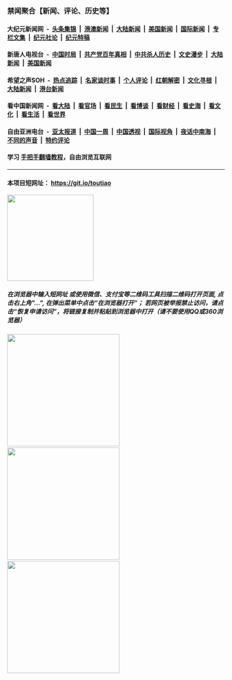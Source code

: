 ### 禁闻聚合【新闻、评论、历史等】

#### 大纪元新闻网 &nbsp;-&nbsp; [头条集锦](indexes/E头条集锦.md?t=02151511) &nbsp;|&nbsp; [港澳新闻](indexes/E港澳新闻.md?t=02151511)  &nbsp;|&nbsp; [大陆新闻](indexes/E大陆新闻.md?t=02151511) &nbsp;|&nbsp; [美国新闻](indexes/E美国新闻.md?t=02151511) &nbsp;|&nbsp; [国际新闻](indexes/E国际新闻.md?t=02151511) &nbsp;|&nbsp; [专栏文集](indexes/E专栏文集.md?t=02151511) &nbsp;|&nbsp; [纪元社论](indexes/E纪元社论.md?t=02151511) &nbsp;|&nbsp; [纪元特稿](indexes/E纪元特稿.md?t=02151511) 

#### 新唐人电视台 &nbsp;-&nbsp; [中国时局](indexes/N中国时局.md?t=02151511) &nbsp;|&nbsp; [共产党百年真相](indexes/N共产党百年真相.md?t=02151511) &nbsp;|&nbsp; [中共杀人历史](indexes/N中共杀人历史.md?t=02151511) &nbsp;|&nbsp; [文史漫步](indexes/N文史漫步.md?t=02151511) &nbsp;|&nbsp; [大陆新闻](indexes/N大陆新闻.md?t=02151511) &nbsp;|&nbsp; [美国新闻](indexes/N美国新闻.md?t=02151511)

#### 希望之声SOH &nbsp;-&nbsp; [热点追踪](indexes/H热点追踪.md?t=02151511) &nbsp;|&nbsp; [名家谈时事](indexes/H名家谈时事.md?t=02151511) &nbsp;|&nbsp; [个人评论](indexes/H个人评论.md?t=02151511)  &nbsp;|&nbsp; [红朝解密](indexes/H红朝解密.md?t=02151511) &nbsp;|&nbsp; [文化寻根](indexes/H文化寻根.md?t=02151511) &nbsp;|&nbsp; [大陆新闻](indexes/H大陆新闻.md?t=02151511) &nbsp;|&nbsp; [港台新闻](indexes/H港台新闻.md?t=02151511)

#### 看中国新闻网 &nbsp;-&nbsp; [看大陆](indexes/S看大陆.md?t=02151511) &nbsp;|&nbsp; [看官场](indexes/S看官场.md?t=02151511) &nbsp;|&nbsp; [看民生](indexes/S看民生.md?t=02151511)  &nbsp;|&nbsp; [看博谈](indexes/S看博谈.md?t=02151511) &nbsp;|&nbsp; [看财经](indexes/S看财经.md?t=02151511) &nbsp;|&nbsp; [看史海](indexes/S看史海.md?t=02151511) &nbsp;|&nbsp; [看文化](indexes/S看文化.md?t=02151511) &nbsp;|&nbsp; [看生活](indexes/S看生活.md?t=02151511) &nbsp;|&nbsp; [看世界](indexes/S看世界.md?t=02151511)

#### 自由亚洲电台 &nbsp;-&nbsp; [亚太报道](indexes/R亚太报道.md?t=02151511) &nbsp;|&nbsp; [中国一周](indexes/R中国一周.md?t=02151511) &nbsp;|&nbsp; [中国透视](indexes/R中国透视.md?t=02151511)  &nbsp;|&nbsp; [国际视角](indexes/R国际视角.md?t=02151511) &nbsp;|&nbsp; [夜话中南海](indexes/R夜话中南海.md?t=02151511) &nbsp;|&nbsp; [不同的声音](indexes/R不同的声音.md?t=02151511) &nbsp;|&nbsp; [特约评论](indexes/R特约评论.md?t=02151511)

#### 学习 [手把手翻墙教程](https://github.com/gfw-breaker/guides/wiki)，自由浏览互联网

----

#### 本项目短网址： https://git.io/toutiao
<img src="https://raw.githubusercontent.com/gfw-breaker/banned-news/master/scripts/img/qr.png" width="200px"/>  

##### 在浏览器中输入短网址 或使用微信、支付宝等二维码工具扫描二维码打开页面, 点击右上角"...", 在弹出菜单中点击“在浏览器打开”； 若网页被举报禁止访问，请点击“恢复申请访问”，将链接复制并粘贴到浏览器中打开（请不要使用QQ或360浏览器）

<img src="https://raw.githubusercontent.com/gfw-breaker/banned-news/master/scripts/img/1.png" width="260px"/> &nbsp; <img src="https://raw.githubusercontent.com/gfw-breaker/banned-news/master/scripts/img/2.png" width="260px"/> &nbsp; <img src="https://raw.githubusercontent.com/gfw-breaker/banned-news/master/scripts/img/3.png" width="260px"/>
